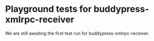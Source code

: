# Playground tests for buddypress-xmlrpc-receiver
We are still awaiting the first test run for buddypress-xmlrpc-receiver.
